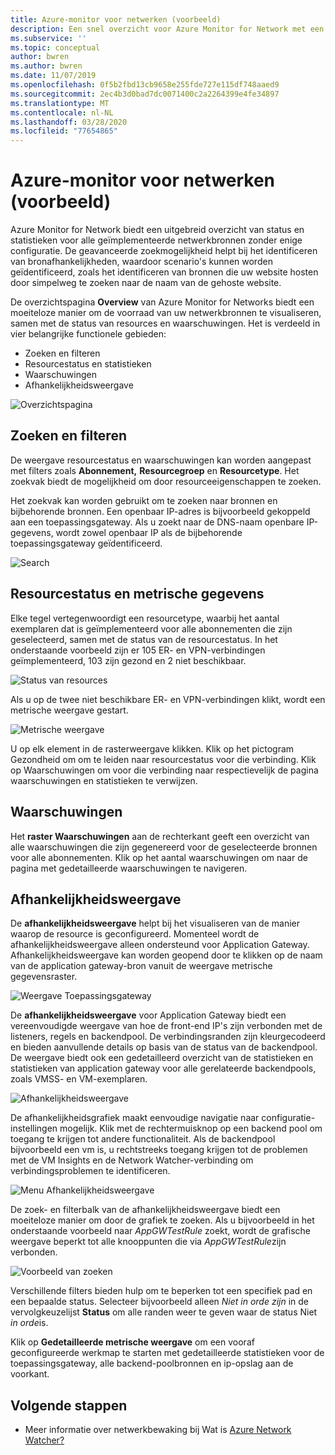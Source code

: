 ```yaml
---
title: Azure-monitor voor netwerken (voorbeeld)
description: Een snel overzicht voor Azure Monitor for Network met een uitgebreide weergave van status en statistieken voor alle geïmplementeerde netwerkbronnen zonder enige configuratie.
ms.subservice: ''
ms.topic: conceptual
author: bwren
ms.author: bwren
ms.date: 11/07/2019
ms.openlocfilehash: 0f5b2fbd13cb9658e255fde727e115df748aaed9
ms.sourcegitcommit: 2ec4b3d0bad7dc0071400c2a2264399e4fe34897
ms.translationtype: MT
ms.contentlocale: nl-NL
ms.lasthandoff: 03/28/2020
ms.locfileid: "77654865"
---
```

# <a name="azure-monitor-for-networks-preview"></a>Azure-monitor voor netwerken (voorbeeld)
Azure Monitor for Network biedt een uitgebreid overzicht van status en statistieken voor alle geïmplementeerde netwerkbronnen zonder enige configuratie. De geavanceerde zoekmogelijkheid helpt bij het identificeren van bronafhankelijkheden, waardoor scenario's kunnen worden geïdentificeerd, zoals het identificeren van bronnen die uw website hosten door simpelweg te zoeken naar de naam van de gehoste website.

De overzichtspagina **Overview** van Azure Monitor for Networks biedt een moeiteloze manier om de voorraad van uw netwerkbronnen te visualiseren, samen met de status van resources en waarschuwingen. Het is verdeeld in vier belangrijke functionele gebieden:

- Zoeken en filteren
- Resourcestatus en statistieken
- Waarschuwingen 
- Afhankelijkheidsweergave

![Overzichtspagina](media/network-insights-overview/overview.png)

## <a name="search-and-filtering"></a>Zoeken en filteren
De weergave resourcestatus en waarschuwingen kan worden aangepast met filters zoals **Abonnement,** **Resourcegroep** en **Resourcetype**. Het zoekvak biedt de mogelijkheid om door resourceeigenschappen te zoeken.

Het zoekvak kan worden gebruikt om te zoeken naar bronnen en bijbehorende bronnen. Een openbaar IP-adres is bijvoorbeeld gekoppeld aan een toepassingsgateway. Als u zoekt naar de DNS-naam openbare IP-gegevens, wordt zowel openbaar IP als de bijbehorende toepassingsgateway geïdentificeerd.

![Search](media/network-insights-overview/search.png)


## <a name="resource-health-and-metric"></a>Resourcestatus en metrische gegevens
Elke tegel vertegenwoordigt een resourcetype, waarbij het aantal exemplaren dat is geïmplementeerd voor alle abonnementen die zijn geselecteerd, samen met de status van de resourcestatus. In het onderstaande voorbeeld zijn er 105 ER- en VPN-verbindingen geïmplementeerd, 103 zijn gezond en 2 niet beschikbaar.

![Status van resources](media/network-insights-overview/resource-health.png)

Als u op de twee niet beschikbare ER- en VPN-verbindingen klikt, wordt een metrische weergave gestart. 

![Metrische weergave](media/network-insights-overview/metric-view.png)

U op elk element in de rasterweergave klikken. Klik op het pictogram Gezondheid om om te leiden naar resourcestatus voor die verbinding. Klik op Waarschuwingen om voor die verbinding naar respectievelijk de pagina waarschuwingen en statistieken te verwijzen. 

## <a name="alerts"></a>Waarschuwingen
Het **raster Waarschuwingen** aan de rechterkant geeft een overzicht van alle waarschuwingen die zijn gegenereerd voor de geselecteerde bronnen voor alle abonnementen. Klik op het aantal waarschuwingen om naar de pagina met gedetailleerde waarschuwingen te navigeren.

## <a name="dependency-view"></a>Afhankelijkheidsweergave
De **afhankelijkheidsweergave** helpt bij het visualiseren van de manier waarop de resource is geconfigureerd. Momenteel wordt de afhankelijkheidsweergave alleen ondersteund voor Application Gateway. Afhankelijkheidsweergave kan worden geopend door te klikken op de naam van de application gateway-bron vanuit de weergave metrische gegevensraster.

![Weergave Toepassingsgateway](media/network-insights-overview/application-gateway.png)

De **afhankelijkheidsweergave** voor Application Gateway biedt een vereenvoudigde weergave van hoe de front-end IP's zijn verbonden met de listeners, regels en backendpool. De verbindingsranden zijn kleurgecodeerd en bieden aanvullende details op basis van de status van de backendpool. De weergave biedt ook een gedetailleerd overzicht van de statistieken en statistieken van application gateway voor alle gerelateerde backendpools, zoals VMSS- en VM-exemplaren.

![Afhankelijkheidsweergave](media/network-insights-overview/dependency-view.png)

De afhankelijkheidsgrafiek maakt eenvoudige navigatie naar configuratie-instellingen mogelijk. Klik met de rechtermuisknop op een backend pool om toegang te krijgen tot andere functionaliteit. Als de backendpool bijvoorbeeld een vm is, u rechtstreeks toegang krijgen tot de problemen met de VM Insights en de Network Watcher-verbinding om verbindingsproblemen te identificeren.

![Menu Afhankelijkheidsweergave](media/network-insights-overview/dependency-view-menu.png)

De zoek- en filterbalk van de afhankelijkheidsweergave biedt een moeiteloze manier om door de grafiek te zoeken. Als u bijvoorbeeld in het onderstaande voorbeeld naar *AppGWTestRule* zoekt, wordt de grafische weergave beperkt tot alle knooppunten die via *AppGWTestRule*zijn verbonden. 

![Voorbeeld van zoeken](media/network-insights-overview/search-example.png)

Verschillende filters bieden hulp om te beperken tot een specifiek pad en een bepaalde status. Selecteer bijvoorbeeld alleen *Niet in orde zijn* in de vervolgkeuzelijst **Status** om alle randen weer te geven waar de status Niet *in orde*is.

Klik op **Gedetailleerde metrische weergave** om een vooraf geconfigureerde werkmap te starten met gedetailleerde statistieken voor de toepassingsgateway, alle backend-poolbronnen en ip-opslag aan de voorkant. 

## <a name="next-steps"></a>Volgende stappen 

- Meer informatie over netwerkbewaking bij Wat is [Azure Network Watcher?](/azure/network-watcher/network-watcher-monitoring-overview)
